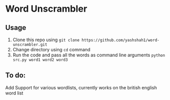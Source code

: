 # Word Unscrambler

## Usage
1. Clone this repo using `git clone https://github.com/yashshah1/word-unscrambler.git`
2. Change directory using `cd` command
3. Run the code and pass all the words as command line arguments `python src.py word1 word2 word3`

## To do:
Add Support for various wordlists, currently works on the british english word list

